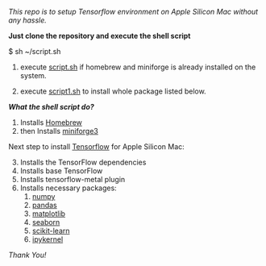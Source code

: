 *This repo is to setup Tensorflow environment on Apple Silicon Mac without any hassle.*

**Just clone the repository and execute the shell script**

$ sh ~/script.sh

1. execute [script.sh](https://github.com/ameyb22/tensorflow-apple-silicon/blob/main/script.sh) if homebrew and miniforge is already installed on the system.

2. execute [script1.sh](https://github.com/ameyb22/tensorflow-apple-silicon/blob/main/script1.sh) to install whole package listed below.

***What the shell script do?***

1. Installs [Homebrew](https://brew.sh/)
2. then Installs [miniforge3](https://github.com/conda-forge/miniforge)

Next step to install [Tensorflow](https://www.tensorflow.org/) for Apple Silicon Mac:

3. Installs the TensorFlow dependencies
4. Installs base TensorFlow
5. Installs tensorflow-metal plugin
6. Installs necessary packages:
    1. [numpy](https://numpy.org/)
    2. [pandas](https://pandas.pydata.org/) 
    3. [matplotlib](https://matplotlib.org/) 
    4. [seaborn](https://seaborn.pydata.org/) 
    5. [scikit-learn](https://scikit-learn.org/stable/)
    6. [ipykernel](https://pypi.org/project/ipykernel/)

*Thank You!*
